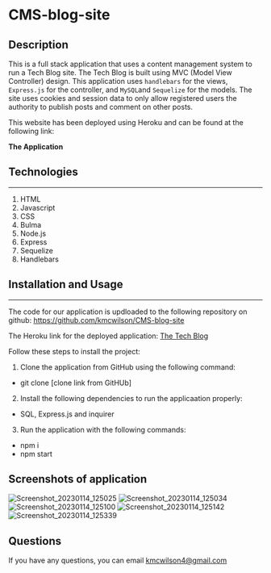 # CMS-blog-site

## Description

This is a full stack application that uses a content management system to run a Tech Blog site. The Tech Blog is built using MVC (Model View Controller) design. This application uses `handlebars` for the views, `Express.js` for the controller, and `MySQL`and `Sequelize` for the models. The site uses cookies and session data to only allow registered users the authority to publish posts and comment on other posts. 

This website has been deployed using Heroku and can be found at the following link:

**The Application**
## Technologies
---
1. HTML
2. Javascript
3. CSS
4. Bulma
5. Node.js
6. Express
7. Sequelize
8. Handlebars

## Installation and Usage
---
The code for our application is updloaded to the following repository on github: https://github.com/kmcwilson/CMS-blog-site

The Heroku link for the deployed application: [The Tech Blog](https://pacific-forest-66625.herokuapp.com/)

Follow these steps to install the project:
1. Clone the application from GitHub using the following command:
* git clone [clone link from GitHUb]

2. Install the following dependencies to run the applicaation properly:
* SQL, Express.js and inquirer

3. Run the application with the following commands:
* npm i
* npm start

## Screenshots of application

![Screenshot_20230114_125025](https://user-images.githubusercontent.com/110554091/212488441-b54c2549-4a71-49e4-8f56-63b06e0a7320.png)
![Screenshot_20230114_125034](https://user-images.githubusercontent.com/110554091/212488460-a147209d-f0a5-45f4-8a2a-087870b58c67.png)
![Screenshot_20230114_125100](https://user-images.githubusercontent.com/110554091/212488469-a989cfe3-e13e-4673-8112-2a0339e459f3.png)
![Screenshot_20230114_125142](https://user-images.githubusercontent.com/110554091/212488475-df1db0ce-c722-47f4-9343-cf133c60fa4a.png)
![Screenshot_20230114_125339](https://user-images.githubusercontent.com/110554091/212488477-00da90a2-bae6-4e2a-8600-9ad01539cf79.png)

## Questions
If you have any questions, you can email [kmcwilson4@gmail.com](mailto:kmcwilson4@gmail.com)

